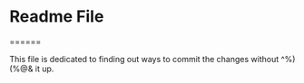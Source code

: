 # Readme File
======

This file is dedicated to finding out ways to commit the changes without ^%)(%@& it up.